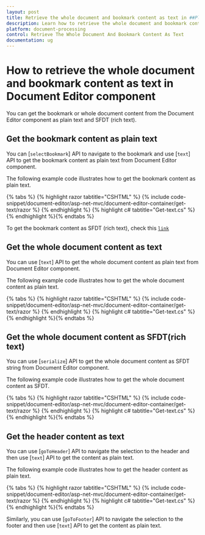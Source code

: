 ```yaml
---
layout: post
title: Retrieve the whole document and bookmark content as text in ##Platform_Name## Document Editor Component
description: Learn how to retrieve the whole document and bookmark content as text from the Syncfusion ##Platform_Name## Document Editor Component
platform: document-processing
control: Retrieve The Whole Document And Bookmark Content As Text
documentation: ug
---
```


# How to retrieve the whole document and bookmark content as text in  Document Editor component

You can get the bookmark or whole document content from the Document Editor component as plain text and SFDT (rich text).

## Get the bookmark content as plain text

You can [`selectBookmark`] API to navigate to the bookmark and use [`text`] API to get the bookmark content as plain text from Document Editor component.

The following example code illustrates how to get the bookmark content as plain text.


{% tabs %}
{% highlight razor tabtitle="CSHTML" %}
{% include code-snippet/document-editor/asp-net-mvc/document-editor-container/get-text/razor %}
{% endhighlight %}
{% highlight c# tabtitle="Get-text.cs" %}
{% endhighlight %}{% endtabs %}

To get the bookmark content as SFDT (rich text), check this [`link`](../how-to/get-the-selected-content#get-the-selected-content-as-sfdt-rich-text)

## Get the whole document content as text

You can use [`text`] API to get the whole document content as plain text from Document Editor component.

The following example code illustrates how to get the whole document content as plain text.


{% tabs %}
{% highlight razor tabtitle="CSHTML" %}
{% include code-snippet/document-editor/asp-net-mvc/document-editor-container/get-text/razor %}
{% endhighlight %}
{% highlight c# tabtitle="Get-text.cs" %}
{% endhighlight %}{% endtabs %}

## Get the whole document content as SFDT(rich text)

You can use [`serialize`] API to get the whole document content as SFDT string from Document Editor component.

The following example code illustrates how to get the whole document content as SFDT.


{% tabs %}
{% highlight razor tabtitle="CSHTML" %}
{% include code-snippet/document-editor/asp-net-mvc/document-editor-container/get-text/razor %}
{% endhighlight %}
{% highlight c# tabtitle="Get-text.cs" %}
{% endhighlight %}{% endtabs %}

## Get the header content as text

You can use [`goToHeader`] API to navigate the selection to the header and then use [`text`] API to get the content as plain text.

The following example code illustrates how to get the header content as plain text.


{% tabs %}
{% highlight razor tabtitle="CSHTML" %}
{% include code-snippet/document-editor/asp-net-mvc/document-editor-container/get-text/razor %}
{% endhighlight %}
{% highlight c# tabtitle="Get-text.cs" %}
{% endhighlight %}{% endtabs %}

Similarly, you can use [`goToFooter`] API to navigate the selection to the footer and then use [`text`] API to get the content as plain text.